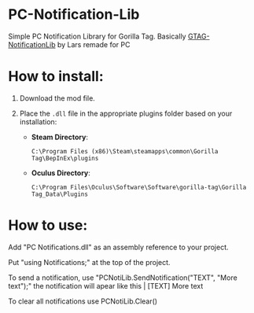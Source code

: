 # PC-Notification-Lib
Simple PC Notification Library for Gorilla Tag. 
Basically [GTAG-NotificationLib](https://github.com/larsl2005/GTAG-NotificationLib) by Lars remade for PC

# How to install:
1. Download the mod file.
2. Place the `.dll` file in the appropriate plugins folder based on your installation:

   - **Steam Directory**:
     ```
     C:\Program Files (x86)\Steam\steamapps\common\Gorilla Tag\BepInEx\plugins
     ```

   - **Oculus Directory**:
     ```
     C:\Program Files\Oculus\Software\Software\gorilla-tag\Gorilla Tag_Data\Plugins
     ```

# How to use:
Add "PC Notifications.dll" as an assembly reference to your project.

Put "using Notifications;" at the top of the project.

To send a notification, use "PCNotiLib.SendNotification("TEXT", "More text");" the notification will apear like this | [TEXT] More text

To clear all notifications use PCNotiLib.Clear()
